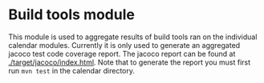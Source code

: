# Build tools module

This module is used to aggregate results of build tools ran on the individual calendar modules. Currently it is only used to generate an aggregated jacoco test code coverage report. The jacoco report can be found at [./target/jacoco/index.html](./target/jacoco/index.html). Note that to generate the report you must first run `mvn test` in the calendar directory.
